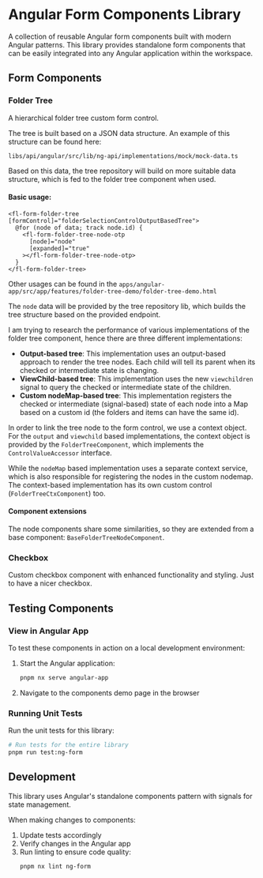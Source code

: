 # Angular Form Components Library

A collection of reusable Angular form components built with modern Angular patterns. This library provides standalone form components that can be easily integrated into any Angular application within the workspace.

## Form Components

### Folder Tree

A hierarchical folder tree custom form control.

The tree is built based on a JSON data structure. An example of this structure can be found here:

`libs/api/angular/src/lib/ng-api/implementations/mock/mock-data.ts`

Based on this data, the tree repository will build on more suitable data structure, which is fed to the folder tree component when used.

#### Basic usage:

```
<fl-form-folder-tree [formControl]="folderSelectionControlOutputBasedTree">
  @for (node of data; track node.id) {
    <fl-form-folder-tree-node-otp
      [node]="node"
      [expanded]="true"
    ></fl-form-folder-tree-node-otp>
  }
</fl-form-folder-tree>
```

Other usages can be found in the `apps/angular-app/src/app/features/folder-tree-demo/folder-tree-demo.html`

The `node` data will be provided by the tree repository lib, which builds the tree structure based on the provided endpoint.

I am trying to research the performance of various implementations of the folder tree component, hence there are three different implementations:

- **Output-based tree**: This implementation uses an output-based approach to render the tree nodes. Each child will tell its parent when its checked or intermediate state is changing.
- **ViewChild-based tree**: This implementation uses the new `viewchildren` signal to query the checked or intermediate state of the children.
- **Custom nodeMap-based tree**: This implementation registers the checked or intermediate (signal-based) state of each node into a Map based on a custom id (the folders and items can have the same id).

In order to link the tree node to the form control, we use a context object. For the `output` and `viewchild` based implementations, the context object is provided by the `FolderTreeComponent`, which implements the `ControlValueAccessor` interface.

While the `nodeMap` based implementation uses a separate context service, which is also responsible for registering the nodes in the custom nodemap. The context-based implementation has its own custom control (`FolderTreeCtxComponent`) too.

#### Component extensions

The node components share some similarities, so they are extended from a base component: `BaseFolderTreeNodeComponent`.

### Checkbox

Custom checkbox component with enhanced functionality and styling. Just to have a nicer checkbox.

## Testing Components

### View in Angular App

To test these components in action on a local development environment:

1. Start the Angular application:
   ```bash
   pnpm nx serve angular-app
   ```
2. Navigate to the components demo page in the browser

### Running Unit Tests

Run the unit tests for this library:

```bash
# Run tests for the entire library
pnpm run test:ng-form
```

## Development

This library uses Angular's standalone components pattern with signals for state management.

When making changes to components:

1. Update tests accordingly
2. Verify changes in the Angular app
3. Run linting to ensure code quality:
   ```bash
   pnpm nx lint ng-form
   ```
